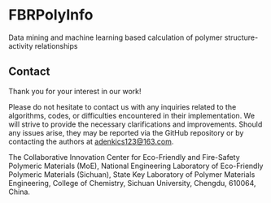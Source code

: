 # FBRPolyInfo
Data mining and machine learning based calculation of polymer structure-activity relationships


## Contact
Thank you for your interest in our work!

Please do not hesitate to contact us with any inquiries related to the algorithms, codes, or difficulties encountered in their implementation. We will strive to provide the necessary clarifications and improvements. Should any issues arise, they may be reported via the GitHub repository or by contacting the authors at adenkics123@163.com.

The Collaborative Innovation Center for Eco-Friendly and Fire-Safety Polymeric Materials (MoE), National Engineering Laboratory of Eco-Friendly Polymeric Materials (Sichuan), State Key Laboratory of Polymer Materials Engineering, College of Chemistry, Sichuan University, Chengdu, 610064, China.
